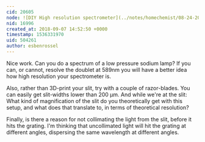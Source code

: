 ```yaml
---
cid: 20605
node: ![DIY High resolution spectrometer](../notes/homechemist/08-24-2018/diy-high-resolution-spectrometer)
nid: 16996
created_at: 2018-09-07 14:52:50 +0000
timestamp: 1536331970
uid: 504261
author: esbenrossel
---
```


Nice work. Can you do a spectrum of a low pressure sodium lamp? If you can, or cannot, resolve the doublet at 589nm you will have a better idea how high resolution your spectrometer is.

Also, rather than 3D-print your slit, try with a couple of razor-blades. You can easily get slit-widths lower than 200 µm. And while we're at the slit: What kind of magnification of the slit do you theoretically get with this setup, and what does that translate to, in terms of theoretical resolution?

Finally, is there a reason for not collimating the light from the slit, before it hits the grating. I'm thinking that uncollimated light will hit the grating at different angles, dispersing the same wavelength at different angles. 